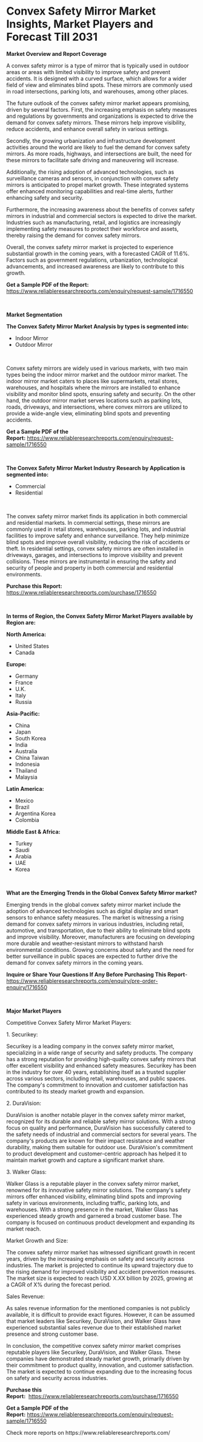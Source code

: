 <p><h1>Convex Safety Mirror Market Insights, Market Players and Forecast Till 2031</h1></p><p><strong>Market Overview and Report Coverage</strong></p>
<p><p>A convex safety mirror is a type of mirror that is typically used in outdoor areas or areas with limited visibility to improve safety and prevent accidents. It is designed with a curved surface, which allows for a wider field of view and eliminates blind spots. These mirrors are commonly used in road intersections, parking lots, and warehouses, among other places.</p><p>The future outlook of the convex safety mirror market appears promising, driven by several factors. First, the increasing emphasis on safety measures and regulations by governments and organizations is expected to drive the demand for convex safety mirrors. These mirrors help improve visibility, reduce accidents, and enhance overall safety in various settings.</p><p>Secondly, the growing urbanization and infrastructure development activities around the world are likely to fuel the demand for convex safety mirrors. As more roads, highways, and intersections are built, the need for these mirrors to facilitate safe driving and maneuvering will increase.</p><p>Additionally, the rising adoption of advanced technologies, such as surveillance cameras and sensors, in conjunction with convex safety mirrors is anticipated to propel market growth. These integrated systems offer enhanced monitoring capabilities and real-time alerts, further enhancing safety and security.</p><p>Furthermore, the increasing awareness about the benefits of convex safety mirrors in industrial and commercial sectors is expected to drive the market. Industries such as manufacturing, retail, and logistics are increasingly implementing safety measures to protect their workforce and assets, thereby raising the demand for convex safety mirrors.</p><p>Overall, the convex safety mirror market is projected to experience substantial growth in the coming years, with a forecasted CAGR of 11.6%. Factors such as government regulations, urbanization, technological advancements, and increased awareness are likely to contribute to this growth.</p></p>
<p><strong>Get a Sample PDF of the Report:</strong> <a href="https://www.reliableresearchreports.com/enquiry/request-sample/1716550">https://www.reliableresearchreports.com/enquiry/request-sample/1716550</a></p>
<p>&nbsp;</p>
<p><strong>Market Segmentation</strong></p>
<p><strong>The Convex Safety Mirror Market Analysis by types is segmented into:</strong></p>
<p><ul><li>Indoor Mirror</li><li>Outdoor Mirror</li></ul></p>
<p>&nbsp;</p>
<p><p>Convex safety mirrors are widely used in various markets, with two main types being the indoor mirror market and the outdoor mirror market. The indoor mirror market caters to places like supermarkets, retail stores, warehouses, and hospitals where the mirrors are installed to enhance visibility and monitor blind spots, ensuring safety and security. On the other hand, the outdoor mirror market serves locations such as parking lots, roads, driveways, and intersections, where convex mirrors are utilized to provide a wide-angle view, eliminating blind spots and preventing accidents.</p></p>
<p><strong>Get a Sample PDF of the Report:</strong>&nbsp;<a href="https://www.reliableresearchreports.com/enquiry/request-sample/1716550">https://www.reliableresearchreports.com/enquiry/request-sample/1716550</a></p>
<p>&nbsp;</p>
<p><strong>The Convex Safety Mirror Market Industry Research by Application is segmented into:</strong></p>
<p><ul><li>Commercial</li><li>Residential</li></ul></p>
<p>&nbsp;</p>
<p><p>The convex safety mirror market finds its application in both commercial and residential markets. In commercial settings, these mirrors are commonly used in retail stores, warehouses, parking lots, and industrial facilities to improve safety and enhance surveillance. They help minimize blind spots and improve overall visibility, reducing the risk of accidents or theft. In residential settings, convex safety mirrors are often installed in driveways, garages, and intersections to improve visibility and prevent collisions. These mirrors are instrumental in ensuring the safety and security of people and property in both commercial and residential environments.</p></p>
<p><strong>Purchase this Report:</strong>&nbsp; <a href="https://www.reliableresearchreports.com/purchase/1716550">https://www.reliableresearchreports.com/purchase/1716550</a></p>
<p>&nbsp;</p>
<p><strong>In terms of Region, the Convex Safety Mirror Market Players available by Region are:</strong></p>
<p>
    <p> <strong> North America: </strong>
        <ul>
            <li>United States</li>
            <li>Canada</li>
        </ul>
        </p> 
    <p> <strong> Europe: </strong>
        <ul>
            <li>Germany</li>
            <li>France</li>
            <li>U.K.</li>
            <li>Italy</li>
            <li>Russia</li>
        </ul>
        </p> 
    <p> <strong> Asia-Pacific: </strong>
        <ul>
            <li>China</li>
            <li>Japan</li>
            <li>South Korea</li>
            <li>India</li>
            <li>Australia</li>
            <li>China Taiwan</li>
            <li>Indonesia</li>
            <li>Thailand</li>
            <li>Malaysia</li>
        </ul>
        </p> 
    <p> <strong> Latin America: </strong>
        <ul>
            <li>Mexico</li>
            <li>Brazil</li>
            <li>Argentina Korea</li>
            <li>Colombia</li>
        </ul>
        </p> 
    <p> <strong> Middle East & Africa: </strong>
        <ul>
            <li>Turkey</li>
            <li>Saudi</li>
            <li>Arabia</li>
            <li>UAE</li>
            <li>Korea</li>
        </ul>
    </p>
    </p>
<p>&nbsp;</p>
<p><strong>What are the Emerging Trends in the Global Convex Safety Mirror market?</strong></p>
<p><p>Emerging trends in the global convex safety mirror market include the adoption of advanced technologies such as digital display and smart sensors to enhance safety measures. The market is witnessing a rising demand for convex safety mirrors in various industries, including retail, automotive, and transportation, due to their ability to eliminate blind spots and improve visibility. Moreover, manufacturers are focusing on developing more durable and weather-resistant mirrors to withstand harsh environmental conditions. Growing concerns about safety and the need for better surveillance in public spaces are expected to further drive the demand for convex safety mirrors in the coming years.</p></p>
<p><strong>Inquire or Share Your Questions If Any Before Purchasing This Report</strong>- <a href="https://www.reliableresearchreports.com/enquiry/pre-order-enquiry/1716550">https://www.reliableresearchreports.com/enquiry/pre-order-enquiry/1716550</a></p>
<p>&nbsp;</p>
<p><strong>Major Market Players</strong></p>
<p><p>Competitive Convex Safety Mirror Market Players:</p><p>1. Securikey:</p><p>Securikey is a leading company in the convex safety mirror market, specializing in a wide range of security and safety products. The company has a strong reputation for providing high-quality convex safety mirrors that offer excellent visibility and enhanced safety measures. Securikey has been in the industry for over 40 years, establishing itself as a trusted supplier across various sectors, including retail, warehouses, and public spaces. The company's commitment to innovation and customer satisfaction has contributed to its steady market growth and expansion.</p><p>2. DuraVision:</p><p>DuraVision is another notable player in the convex safety mirror market, recognized for its durable and reliable safety mirror solutions. With a strong focus on quality and performance, DuraVision has successfully catered to the safety needs of industrial and commercial sectors for several years. The company's products are known for their impact resistance and weather durability, making them suitable for outdoor use. DuraVision's commitment to product development and customer-centric approach has helped it to maintain market growth and capture a significant market share.</p><p>3. Walker Glass:</p><p>Walker Glass is a reputable player in the convex safety mirror market, renowned for its innovative safety mirror solutions. The company's safety mirrors offer enhanced visibility, eliminating blind spots and improving safety in various environments, including traffic, parking lots, and warehouses. With a strong presence in the market, Walker Glass has experienced steady growth and garnered a broad customer base. The company is focused on continuous product development and expanding its market reach.</p><p>Market Growth and Size:</p><p>The convex safety mirror market has witnessed significant growth in recent years, driven by the increasing emphasis on safety and security across industries. The market is projected to continue its upward trajectory due to the rising demand for improved visibility and accident prevention measures. The market size is expected to reach USD X.XX billion by 2025, growing at a CAGR of X% during the forecast period.</p><p>Sales Revenue:</p><p>As sales revenue information for the mentioned companies is not publicly available, it is difficult to provide exact figures. However, it can be assumed that market leaders like Securikey, DuraVision, and Walker Glass have experienced substantial sales revenue due to their established market presence and strong customer base.</p><p>In conclusion, the competitive convex safety mirror market comprises reputable players like Securikey, DuraVision, and Walker Glass. These companies have demonstrated steady market growth, primarily driven by their commitment to product quality, innovation, and customer satisfaction. The market is expected to continue expanding due to the increasing focus on safety and security across industries.</p></p>
<p><strong>Purchase this Report:</strong>&nbsp;&nbsp;<a href="https://www.reliableresearchreports.com/purchase/1716550">https://www.reliableresearchreports.com/purchase/1716550</a></p>
<p></p>
<p><strong>Get a Sample PDF of the Report:</strong>&nbsp;<a href="https://www.reliableresearchreports.com/enquiry/request-sample/1716550">https://www.reliableresearchreports.com/enquiry/request-sample/1716550</a></p>
<p>Check more reports on https://www.reliableresearchreports.com/</p>